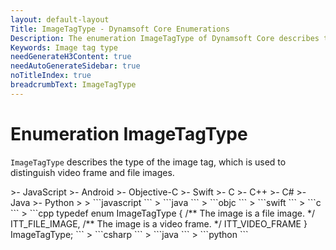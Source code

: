 ```yaml
---
layout: default-layout
Title: ImageTagType - Dynamsoft Core Enumerations
Description: The enumeration ImageTagType of Dynamsoft Core describes the types of image tags.
Keywords: Image tag type
needGenerateH3Content: true
needAutoGenerateSidebar: true
noTitleIndex: true
breadcrumbText: ImageTagType
---
```


# Enumeration ImageTagType

`ImageTagType` describes the type of the image tag, which is used to distinguish video frame and file images.

<div class="sample-code-prefix template2"></div>
   >- JavaScript
   >- Android
   >- Objective-C
   >- Swift
   >- C
   >- C++
   >- C#
   >- Java
   >- Python
   >
>
```javascript
```
>
```java
```
>
```objc
```
>
```swift
```
>
```c
```
>
```cpp
typedef enum ImageTagType
{
   /** The image is a file image. */
   ITT_FILE_IMAGE,
   /** The image is a video frame. */
   ITT_VIDEO_FRAME
} ImageTagType;
```
>
```csharp
```
>
```java
```
>
```python
```
